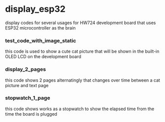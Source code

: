# display_esp32
display codes for several usages for HW724 development board that uses ESP32 microcontroller as the brain

### test_code_with_image_static
this code is used to show a cute cat picture that will be shown in the built-in OLED LCD on the development board

### display_2_pages
this code shows 2 pages alternatingly that changes over time between a cat picture and text page

### stopwatch_1_page
this code shows works as a stopwatch to show the elapsed time from the time the board is plugged
